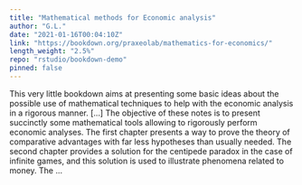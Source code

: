 ```yaml
---
title: "Mathematical methods for Economic analysis"
author: "G.L."
date: "2021-01-16T00:04:10Z"
link: "https://bookdown.org/praxeolab/mathematics-for-economics/"
length_weight: "2.5%"
repo: "rstudio/bookdown-demo"
pinned: false
---
```


This very little bookdown aims at presenting some basic ideas about the possible use of mathematical techniques to help with the economic analysis in a rigorous manner. [...] The objective of these notes is to present succinctly some mathematical tools allowing to rigorously perform economic analyses. The first chapter presents a way to prove the theory of comparative advantages with far less hypotheses than usually needed. The second chapter provides a solution for the centipede paradox in the case of infinite games, and this solution is used to illustrate phenomena related to money. The ...

